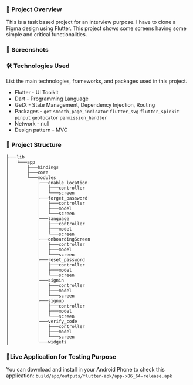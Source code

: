 ### 🚀 Project Overview
This is a task based project for an interview purpose. I have to clone a Figma design using Flutter. This project shows some screens having some simple and critical functionalities.

### 📸 Screenshots

### 🛠️ Technologies Used
List the main technologies, frameworks, and packages used in this project.
- Flutter - UI Toolkit
- Dart - Programming Language
- GetX - State Management, Dependency Injection, Routing
- Packages - `get` `smooth_page_indicator` `flutter_svg` `flutter_spinkit` `pinput` `geolocator` `permission_handler`
- Network - null
- Design pattern - MVC

### 📂 Project Structure
```
├───lib
│   └───app
│       ├───bindings
│       ├───core
│       └───modules
│           ├───enable_location
│           │   ├───controller
│           │   └───screen
│           ├───forget_password
│           │   ├───controller
│           │   ├───model
│           │   └───screen
│           ├───language
│           │   ├───controller
│           │   ├───model
│           │   └───screen
│           ├───onboardingScreen
│           │   ├───controller
│           │   ├───model
│           │   └───screen
│           ├───reset_password
│           │   ├───controller
│           │   ├───model
│           │   └───screen
│           ├───signin
│           │   ├───controller
│           │   ├───model
│           │   └───screen
│           ├───signup
│           │   ├───controller
│           │   ├───model
│           │   └───screen
│           ├───verify_code
│           │   ├───controller
│           │   ├───model
│           │   └───screen
│           └───widgets
```

### 📱Live Application for Testing Purpose
You can download and install in your Android Phone to check this application: `build/app/outputs/flutter-apk/app-x86_64-release.apk`